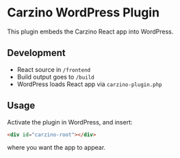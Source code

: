 # Carzino WordPress Plugin

This plugin embeds the Carzino React app into WordPress.

## Development
- React source in `/frontend`
- Build output goes to `/build`
- WordPress loads React app via `carzino-plugin.php`

## Usage
Activate the plugin in WordPress, and insert:
```html
<div id="carzino-root"></div>
```
where you want the app to appear.
